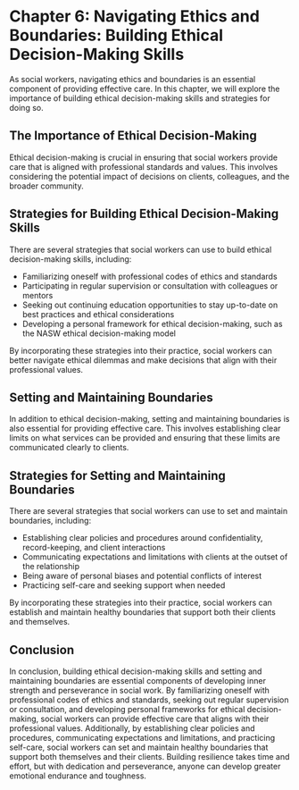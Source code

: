 Chapter 6: Navigating Ethics and Boundaries: Building Ethical Decision-Making Skills
====================================================================================

As social workers, navigating ethics and boundaries is an essential component of providing effective care. In this chapter, we will explore the importance of building ethical decision-making skills and strategies for doing so.

The Importance of Ethical Decision-Making
-----------------------------------------

Ethical decision-making is crucial in ensuring that social workers provide care that is aligned with professional standards and values. This involves considering the potential impact of decisions on clients, colleagues, and the broader community.

Strategies for Building Ethical Decision-Making Skills
------------------------------------------------------

There are several strategies that social workers can use to build ethical decision-making skills, including:

* Familiarizing oneself with professional codes of ethics and standards
* Participating in regular supervision or consultation with colleagues or mentors
* Seeking out continuing education opportunities to stay up-to-date on best practices and ethical considerations
* Developing a personal framework for ethical decision-making, such as the NASW ethical decision-making model

By incorporating these strategies into their practice, social workers can better navigate ethical dilemmas and make decisions that align with their professional values.

Setting and Maintaining Boundaries
----------------------------------

In addition to ethical decision-making, setting and maintaining boundaries is also essential for providing effective care. This involves establishing clear limits on what services can be provided and ensuring that these limits are communicated clearly to clients.

Strategies for Setting and Maintaining Boundaries
-------------------------------------------------

There are several strategies that social workers can use to set and maintain boundaries, including:

* Establishing clear policies and procedures around confidentiality, record-keeping, and client interactions
* Communicating expectations and limitations with clients at the outset of the relationship
* Being aware of personal biases and potential conflicts of interest
* Practicing self-care and seeking support when needed

By incorporating these strategies into their practice, social workers can establish and maintain healthy boundaries that support both their clients and themselves.

Conclusion
----------

In conclusion, building ethical decision-making skills and setting and maintaining boundaries are essential components of developing inner strength and perseverance in social work. By familiarizing oneself with professional codes of ethics and standards, seeking out regular supervision or consultation, and developing personal frameworks for ethical decision-making, social workers can provide effective care that aligns with their professional values. Additionally, by establishing clear policies and procedures, communicating expectations and limitations, and practicing self-care, social workers can set and maintain healthy boundaries that support both themselves and their clients. Building resilience takes time and effort, but with dedication and perseverance, anyone can develop greater emotional endurance and toughness.
